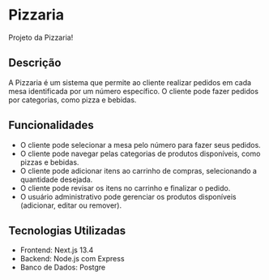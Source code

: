 # Pizzaria

Projeto da Pizzaria!

## Descrição

A Pizzaria é um sistema que permite ao cliente realizar pedidos em cada mesa identificada por um número específico. O cliente pode fazer pedidos por categorias, como pizza e bebidas.

## Funcionalidades

- O cliente pode selecionar a mesa pelo número para fazer seus pedidos.
- O cliente pode navegar pelas categorias de produtos disponíveis, como pizzas e bebidas.
- O cliente pode adicionar itens ao carrinho de compras, selecionando a quantidade desejada.
- O cliente pode revisar os itens no carrinho e finalizar o pedido.
- O usuário administrativo pode gerenciar os produtos disponíveis (adicionar, editar ou remover).

## Tecnologias Utilizadas

- Frontend: Next.js 13.4
- Backend: Node.js com Express
- Banco de Dados: Postgre
